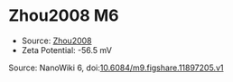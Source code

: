 <a name="material" />

# Zhou2008 M6
<script type="application/ld+json">
  {
    "@context": "https://schema.org/",
    "@type": "ChemicalSubstance",
    "@id": "https://egonw.github.io/nanowiki/nanowiki218.html#material",
    "http://purl.org/dc/terms/conformsTo":
      {
        "@type": "CreativeWork",
        "@id": "https://bioschemas.org/profiles/ChemicalSubstance/0.4-RELEASE/"
      },
    "identfier": "218",
    "name": "Zhou2008 M6",
    "url": "https://egonw.github.io/nanowiki/nanowiki218.html#material",
    "sameAs": "http://127.0.0.1/mediawiki/index.php/Special:URIResolver/Zhou2008_M6"
  }
</script>


* Source: [Zhou2008](articleZhou2008.md)
* Zeta Potential: -56.5 mV


Source: NanoWiki 6, doi:[10.6084/m9.figshare.11897205.v1](https://doi.org/10.6084/m9.figshare.11897205.v1)
